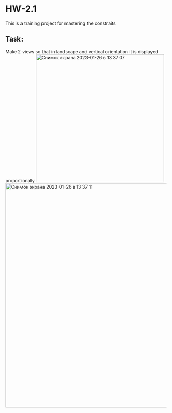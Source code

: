 # HW-2.1
This is a training project for mastering the constraits

## Task:
Make 2 views so that in landscape and vertical orientation it is displayed proportionally
<img width="400" alt="Снимок экрана 2023-01-26 в 13 37 07" src="https://user-images.githubusercontent.com/121757460/214791666-248b1a1e-a115-4e74-9f57-6a4b1564dbae.png"> <img width="700" alt="Снимок экрана 2023-01-26 в 13 37 11" src="https://user-images.githubusercontent.com/121757460/214791688-dbddd614-80f8-42c6-89a8-2afb53a556bc.png">
